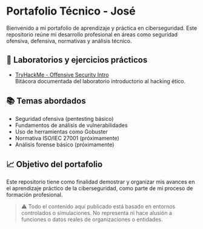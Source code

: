 # Portafolio Técnico - José

Bienvenido a mi portafolio de aprendizaje y práctica en ciberseguridad. Este repositorio reúne mi desarrollo profesional en áreas como seguridad ofensiva, defensiva, normativas y análisis técnico.

## 🧪 Laboratorios y ejercicios prácticos

- [TryHackMe - Offensive Security Intro](./01_Laboratorios_TryHackMe/Plantilla_Offensive_Security_Intro.docx)  
  Bitácora documentada del laboratorio introductorio al hacking ético.

## 📚 Temas abordados

- Seguridad ofensiva (pentesting básico)
- Fundamentos de análisis de vulnerabilidades
- Uso de herramientas como Gobuster
- Normativa ISO/IEC 27001 (próximamente)
- Análisis forense básico (próximamente)

## 📈 Objetivo del portafolio

Este repositorio tiene como finalidad demostrar y organizar mis avances en el aprendizaje práctico de la ciberseguridad, como parte de mi proceso de formación profesional.

> ⚠️ Todo el contenido aquí publicado está basado en entornos controlados o simulaciones. No representa ni hace alusión a funciones o datos reales de organizaciones o entidades.
